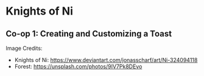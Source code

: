 # Knights of Ni

## Co-op 1: Creating and Customizing a Toast

Image Credits:
- Knights of Ni: https://www.deviantart.com/jonasscharf/art/Ni-324094118
- Forest: https://unsplash.com/photos/9IV7Pk8DEvo
